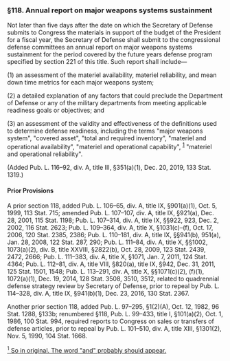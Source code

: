 ### §118. Annual report on major weapons systems sustainment ###

Not later than five days after the date on which the Secretary of Defense submits to Congress the materials in support of the budget of the President for a fiscal year, the Secretary of Defense shall submit to the congressional defense committees an annual report on major weapons systems sustainment for the period covered by the future years defense program specified by section 221 of this title. Such report shall include—

(1) an assessment of the materiel availability, materiel reliability, and mean down time metrics for each major weapons system;

(2) a detailed explanation of any factors that could preclude the Department of Defense or any of the military departments from meeting applicable readiness goals or objectives; and

(3) an assessment of the validity and effectiveness of the definitions used to determine defense readiness, including the terms "major weapons system", "covered asset", "total and required inventory", "materiel and operational availability", "materiel and operational capability", <sup><a href="#118_1_target" name="118_1">1</a></sup> "materiel and operational reliability".

(Added Pub. L. 116–92, div. A, title III, §351(a)(1), Dec. 20, 2019, 133 Stat. 1319.)

#### Prior Provisions ####

A prior section 118, added Pub. L. 106–65, div. A, title IX, §901(a)(1), Oct. 5, 1999, 113 Stat. 715; amended Pub. L. 107–107, div. A, title IX, §921(a), Dec. 28, 2001, 115 Stat. 1198; Pub. L. 107–314, div. A, title IX, §§922, 923, Dec. 2, 2002, 116 Stat. 2623; Pub. L. 109–364, div. A, title X, §1031(c)–(f), Oct. 17, 2006, 120 Stat. 2385, 2386; Pub. L. 110–181, div. A, title IX, §§941(b), 951(a), Jan. 28, 2008, 122 Stat. 287, 290; Pub. L. 111–84, div. A, title X, §§1002, 1073(a)(2), div. B, title XXVIII, §2822(b), Oct. 28, 2009, 123 Stat. 2439, 2472, 2666; Pub. L. 111–383, div. A, title X, §1071, Jan. 7, 2011, 124 Stat. 4364; Pub. L. 112–81, div. A, title VIII, §820(a), title IX, §942, Dec. 31, 2011, 125 Stat. 1501, 1548; Pub. L. 113–291, div. A, title X, §§1071(c)(2), (f)(1), 1072(a)(1), Dec. 19, 2014, 128 Stat. 3508, 3510, 3512, related to quadrennial defense strategy review by Secretary of Defense, prior to repeal by Pub. L. 114–328, div. A, title IX, §941(b)(1), Dec. 23, 2016, 130 Stat. 2367.

Another prior section 118, added Pub. L. 97–295, §1(2)(A), Oct. 12, 1982, 96 Stat. 1288, §133b; renumbered §118, Pub. L. 99–433, title I, §101(a)(2), Oct. 1, 1986, 100 Stat. 994, required reports to Congress on sales or transfers of defense articles, prior to repeal by Pub. L. 101–510, div. A, title XIII, §1301(2), Nov. 5, 1990, 104 Stat. 1668.

[<sup>1</sup> So in original. The word "and" probably should appear.](#118_1)